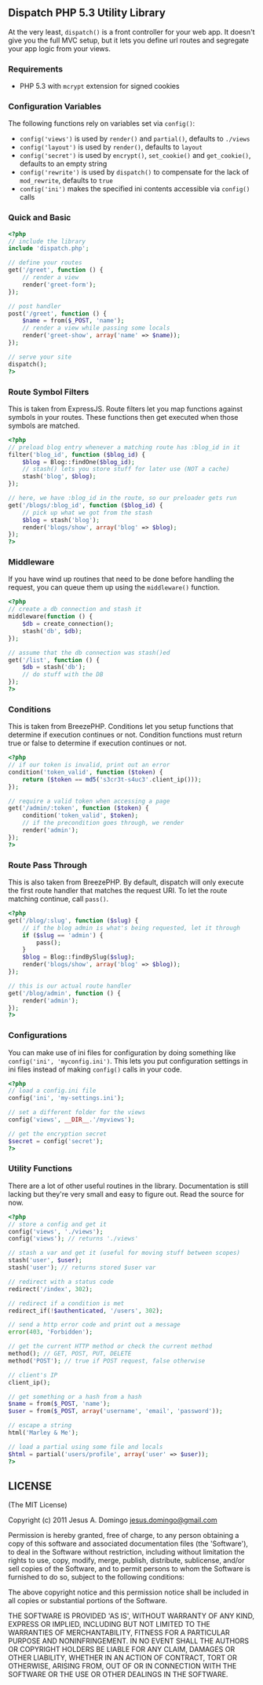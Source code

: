 ## Dispatch PHP 5.3 Utility Library
At the very least, `dispatch()` is a front controller for your web app. It doesn't give you the full MVC setup, but it lets you define url routes and segregate your app logic from your views.

### Requirements
* PHP 5.3 with `mcrypt` extension for signed cookies

### Configuration Variables
The following functions rely on variables set via `config()`:
* `config('views')` is used by `render()` and `partial()`, defaults to `./views`
* `config('layout')` is used by `render()`, defaults to `layout`
* `config('secret')` is used by `encrypt()`, `set_cookie()` and `get_cookie()`, defaults to an empty string
* `config('rewrite')` is used by `dispatch()` to compensate for the lack of `mod_rewrite`, defaults to `true`
* `config('ini')` makes the specified ini contents accessible via `config()` calls

### Quick and Basic
```php
<?php
// include the library
include 'dispatch.php';

// define your routes
get('/greet', function () {
	// render a view
	render('greet-form');
});

// post handler
post('/greet', function () {
	$name = from($_POST, 'name');
	// render a view while passing some locals
	render('greet-show', array('name' => $name));
});

// serve your site
dispatch();
?>
```

### Route Symbol Filters
This is taken from ExpressJS. Route filters let you map functions against symbols in your routes. These functions then get executed when those symbols are matched.

```php
<?php
// preload blog entry whenever a matching route has :blog_id in it
filter('blog_id', function ($blog_id) {
	$blog = Blog::findOne($blog_id);
	// stash() lets you store stuff for later use (NOT a cache)
	stash('blog', $blog);
});

// here, we have :blog_id in the route, so our preloader gets run
get('/blogs/:blog_id', function ($blog_id) {
	// pick up what we got from the stash
	$blog = stash('blog');
	render('blogs/show', array('blog' => $blog);
});
?>
```

### Middleware
If you have wind up routines that need to be done before handling the request, you can queue them up using the `middleware()` function.

```php
<?php
// create a db connection and stash it
middleware(function () {
	$db = create_connection();
	stash('db', $db);
});

// assume that the db connection was stash()ed
get('/list', function () {
	$db = stash('db');
	// do stuff with the DB
});
?>
```

### Conditions
This is taken from BreezePHP. Conditions let you setup functions that determine if execution continues or not. Condition functions must return true or false to determine if execution continues or not.

```php
<?php
// if our token is invalid, print out an error
condition('token_valid', function ($token) {
	return ($token == md5('s3cr3t-s4uc3'.client_ip()));
});

// require a valid token when accessing a page
get('/admin/:token', function ($token) {
	condition('token_valid', $token);
	// if the precondition goes through, we render
	render('admin');
});
?>
```

### Route Pass Through
This is also taken from BreezePHP. By default, dispatch will only execute the first route handler that matches the request URI. To let the route matching continue, call `pass()`.

```php
<?php
get('/blog/:slug', function ($slug) {
	// if the blog admin is what's being requested, let it through
	if ($slug == 'admin') {
		pass();
	}
	$blog = Blog::findBySlug($slug);
	render('blogs/show', array('blog' => $blog));
});

// this is our actual route handler
get('/blog/admin', function () {
	render('admin');
});
?>
```

### Configurations
You can make use of ini files for configuration by doing something like `config('ini', 'myconfig.ini')`.
This lets you put configuration settings in ini files instead of making `config()` calls in your code.

```php
<?php
// load a config.ini file
config('ini', 'my-settings.ini');

// set a different folder for the views
config('views', __DIR__.'/myviews');

// get the encryption secret
$secret = config('secret');
?>
```

### Utility Functions
There are a lot of other useful routines in the library. Documentation is still lacking but they're very small and easy to figure out. Read the source for now.

```php
<?php
// store a config and get it
config('views', './views');
config('views'); // returns './views'

// stash a var and get it (useful for moving stuff between scopes)
stash('user', $user);
stash('user'); // returns stored $user var

// redirect with a status code
redirect('/index', 302);

// redirect if a condition is met
redirect_if(!$authenticated, '/users', 302);

// send a http error code and print out a message
error(403, 'Forbidden');

// get the current HTTP method or check the current method
method(); // GET, POST, PUT, DELETE
method('POST'); // true if POST request, false otherwise

// client's IP
client_ip();

// get something or a hash from a hash
$name = from($_POST, 'name');
$user = from($_POST, array('username', 'email', 'password'));

// escape a string
html('Marley & Me');

// load a partial using some file and locals
$html = partial('users/profile', array('user' => $user));
?>
```

## LICENSE
(The MIT License)

Copyright (c) 2011 Jesus A. Domingo jesus.domingo@gmail.com

Permission is hereby granted, free of charge, to any person obtaining a copy of this software and associated documentation files (the 'Software'), to deal in the Software without restriction, including without limitation the rights to use, copy, modify, merge, publish, distribute, sublicense, and/or sell copies of the Software, and to permit persons to whom the Software is furnished to do so, subject to the following conditions:

The above copyright notice and this permission notice shall be included in all copies or substantial portions of the Software.

THE SOFTWARE IS PROVIDED 'AS IS', WITHOUT WARRANTY OF ANY KIND, EXPRESS OR IMPLIED, INCLUDING BUT NOT LIMITED TO THE WARRANTIES OF MERCHANTABILITY, FITNESS FOR A PARTICULAR PURPOSE AND NONINFRINGEMENT. IN NO EVENT SHALL THE AUTHORS OR COPYRIGHT HOLDERS BE LIABLE FOR ANY CLAIM, DAMAGES OR OTHER LIABILITY, WHETHER IN AN ACTION OF CONTRACT, TORT OR OTHERWISE, ARISING FROM, OUT OF OR IN CONNECTION WITH THE SOFTWARE OR THE USE OR OTHER DEALINGS IN THE SOFTWARE.
